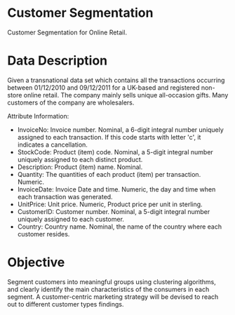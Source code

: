 # Customer Segmentation
Customer Segmentation for Online Retail.

# Data Description
Given a transnational data set which contains all the transactions occurring between 01/12/2010 and 09/12/2011 for a UK-based and registered non-store online retail. The company mainly sells unique all-occasion gifts. Many customers of the company are wholesalers.

Attribute Information:
- InvoiceNo: Invoice number. Nominal, a 6-digit integral number uniquely assigned to each transaction. If this
code starts with letter 'c', it indicates a cancellation.
- StockCode: Product (item) code. Nominal, a 5-digit integral number uniquely assigned to each distinct product.
- Description: Product (item) name. Nominal.
- Quantity: The quantities of each product (item) per transaction. Numeric.
- InvoiceDate: Invoice Date and time. Numeric, the day and time when each transaction was generated.
- UnitPrice: Unit price. Numeric, Product price per unit in sterling.
- CustomerID: Customer number. Nominal, a 5-digit integral number uniquely assigned to each customer.
- Country: Country name. Nominal, the name of the country where each customer resides.

# Objective
Segment customers into meaningful groups using clustering algorithms, and clearly identify the main characteristics of the consumers in each segment. 
A customer-centric marketing strategy will be devised to reach out to different customer types findings. 
